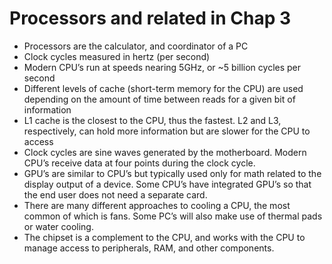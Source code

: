 # Processors and related in Chap 3
* Processors are the calculator, and coordinator of a PC
* Clock cycles measured in hertz (per second)
* Modern CPU’s run at speeds nearing 5GHz, or ~5 billion cycles per second
* Different levels of cache (short-term memory for the CPU) are used depending on the amount of time between reads for a given bit of information
* L1 cache is the closest to the CPU, thus the fastest. L2 and L3, respectively, can hold more information but are slower for the CPU to access
* Clock cycles are sine waves generated by the motherboard. Modern CPU’s receive data at four points during the clock cycle.
* GPU’s are similar to CPU’s but typically used only for math related to the display output of a device. Some CPU’s have integrated GPU’s so that the end user does not need a separate card.
* There are many different approaches to cooling a CPU, the most common of which is fans. Some PC’s will also make use of thermal pads or water cooling.
* The chipset is a complement to the CPU, and works with the CPU to manage access to peripherals, RAM, and other components.
